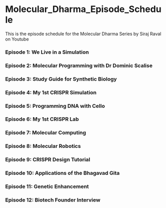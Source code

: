 # Molecular_Dharma_Episode_Schedule
This is the episode schedule for the Molecular Dharma Series by Siraj Raval on Youtube

### Episode 1: We Live in a Simulation

### Episode 2: Molecular Programming with Dr Dominic Scalise

### Episode 3: Study Guide for Synthetic Biology

### Episode 4: My 1st CRISPR Simulation

### Episode 5: Programming DNA with Cello

### Episode 6: My 1st CRISPR Lab 

### Episode 7: Molecular Computing

### Episode 8: Molecular Robotics

### Episode 9: CRISPR Design Tutorial

### Episode 10: Applications of the Bhagavad Gita

### Episode 11: Genetic Enhancement

### Episode 12: Biotech Founder Interview
